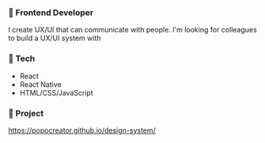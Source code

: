 ### 🌱 Frontend Developer
I create UX/UI that can communicate with people. I'm looking for colleagues to build a UX/UI system with

### 💬 Tech

- React
- React Native
- HTML/CSS/JavaScript

### 🤔 Project
https://popocreator.github.io/design-system/

<!--
**popocreater/popocreater** is a ✨ _special_ ✨ repository because its `README.md` (this file) appears on your GitHub profile.

Here are some ideas to get you started:

- 🔭 I’m currently working on ...
- 🌱 I’m currently learning ...
- 👯 I’m looking to collaborate on ...
- 🤔 I’m looking for help with ...
- 💬 Ask me about ...
- 📫 How to reach me: ...
- 😄 Pronouns: ...
- ⚡ Fun fact: ...
-->

